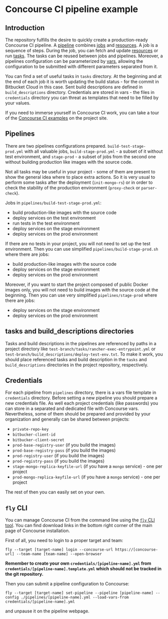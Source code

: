 Concourse CI pipeline example
=============================

Introduction
------------

The repository fulfills the desire to quickly create a production-ready
Concourse CI pipeline. A [pipeline](https://concourse-ci.org/pipelines.html)
combines [jobs](https://concourse-ci.org/jobs.html) and
[resources](https://concourse-ci.org/resources.html).
A job is a sequence of steps. During the job, you can fetch and update
[resources](https://concourse-ci.org/resources.html) or run
[tasks](https://concourse-ci.org/tasks.html). The tasks can be reused between
jobs and pipelines. Moreover, a pipelines configuration can be parameterized
by [vars](https://concourse-ci.org/vars.html), allowing the configuration to be
submitted with different parameters separated from it.

You can find a set of useful tasks in `tasks` directory. At the beginning 
and at the end of each job it is worth updating the build status - for the commit
in Bitbucket Cloud in this case. Sent build descriptions are defined in
`build_descriptions` directory. Credentials are stored in vars - the files in
`credentials` directory you can threat as templates that need to be filled by
your values.

If you need to immerse yourself in Concourse CI work, you can take a tour of the
[Concourse CI examples](https://concourse-ci.org/examples.html) on the project
site.

Pipelines
---------

There are two pipelines configurations prepared. `build-test-stage-prod.yml`
with all valuable jobs, `build-stage-prod.yml` - a subset of it without test
environment, and `stage-prod` -  a subset of jobs from the second one
without building production like images with the source code.

Not all tasks may be useful in your project - some of them are present to show
the general idea where to place extra actions. So it is very usual to perform
some tasks after the deployment (`init-mongo-rs`) or in order to check the
stability of the production environment (`proxy-check` or `parser-check`).

Jobs in `pipelines/build-test-stage-prod.yml`:

* build production-like images with the source code
* deploy services on the test environment
* run tests in the test environment
* deploy services on the stage environment
* deploy services on the prod environment

If there are no tests in your project, you will not need to set up the test
environment.
Then you can use simplified `pipelines/build-stage-prod.sh` where there are
jobs:

* build production-like images with the source code
* deploy services on the stage environment
* deploy services on the prod environment

Moreover, if you want to start the project composed of public Docker images
only, you will not need to build images with the source code at the beginning.
Then you can use very simplified `pipelines/stage-prod` where there are jobs:

* deploy services on the stage environment
* deploy services on the prod environment

tasks and build_descriptions directories
----------------------------------------

Tasks and build descriptions in the pipelines are referenced by paths in a
project directory like `test-branch/tasks/rancher-exec-entrypoint.yml` or
`test-branch/build_descriptions/deploy-test-env.txt`. To make it work, you
should place referenced tasks and build description in the `tasks` and
`build_descriptions` directories in the project repository, respectively.

Credentials
-----------

For each pipeline from `pipelines` directory, there is a vars file template in
`credentials` directory. Before setting a new pipeline you should prepare a new
credentials file. As well each project credentials (like passwords) you can
store in a separated and dedicated file with Concourse vars.
Nevertheless, some of them should be prepared and provided by your organization
and generally can be shared between projects:

* `private-repo-key`
* `bitbucker-client-id`
* `bitbucker-client-secret`
* `prod-base-registry-user` (if you build the images)
* `prod-base-registry-pass` (if you build the images)
* `prod-registry-user` (if you build the images)
* `prod-registry-pass` (if you build the images)
* `stage-mongo-replica-keyfile-url` (if you have a `mongo` service) - one per
  project
* `prod-mongo-replica-keyfile-url` (if you have a `mongo` service) - one per
  project

The rest of then you can easily set on your own.

`fly` CLI
---------

You can manage Concourse CI from the command line using the [`fly` CLI tool](
https://concourse-ci.org/fly.html).
You can find download links in the bottom right corner of the main page
of Concourse installation.

First of all, you need to login to a proper target and team:
```
fly --target [target-name] login --concourse-url https://[concourse-url] --team-name [team-name] --open-browser
```

**Remember to create your own `credentials/[pipeline-name].yml` from
`credentials/[pipeline-name].template.yml` which should not be tracked in
the git repository.**

Then you can submit a pipeline configuration to Concourse:
```
fly --target [target-name] set-pipeline --pipeline [pipeline-name] --config ./pipelines/[pipeline-name].yml --load-vars-from credentials/[pipeline-name].yml
```
and unpause it on the pipeline webpage.
